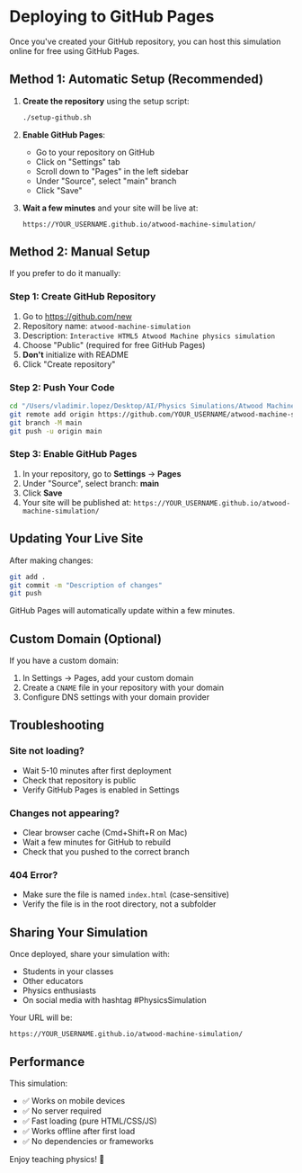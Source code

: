# Deploying to GitHub Pages

Once you've created your GitHub repository, you can host this simulation online for free using GitHub Pages.

## Method 1: Automatic Setup (Recommended)

1. **Create the repository** using the setup script:
   ```bash
   ./setup-github.sh
   ```

2. **Enable GitHub Pages**:
   - Go to your repository on GitHub
   - Click on "Settings" tab
   - Scroll down to "Pages" in the left sidebar
   - Under "Source", select "main" branch
   - Click "Save"

3. **Wait a few minutes** and your site will be live at:
   ```
   https://YOUR_USERNAME.github.io/atwood-machine-simulation/
   ```

## Method 2: Manual Setup

If you prefer to do it manually:

### Step 1: Create GitHub Repository

1. Go to https://github.com/new
2. Repository name: `atwood-machine-simulation`
3. Description: `Interactive HTML5 Atwood Machine physics simulation`
4. Choose "Public" (required for free GitHub Pages)
5. **Don't** initialize with README
6. Click "Create repository"

### Step 2: Push Your Code

```bash
cd "/Users/vladimir.lopez/Desktop/AI/Physics Simulations/Atwood Machine"
git remote add origin https://github.com/YOUR_USERNAME/atwood-machine-simulation.git
git branch -M main
git push -u origin main
```

### Step 3: Enable GitHub Pages

1. In your repository, go to **Settings** → **Pages**
2. Under "Source", select branch: **main**
3. Click **Save**
4. Your site will be published at: `https://YOUR_USERNAME.github.io/atwood-machine-simulation/`

## Updating Your Live Site

After making changes:

```bash
git add .
git commit -m "Description of changes"
git push
```

GitHub Pages will automatically update within a few minutes.

## Custom Domain (Optional)

If you have a custom domain:

1. In Settings → Pages, add your custom domain
2. Create a `CNAME` file in your repository with your domain
3. Configure DNS settings with your domain provider

## Troubleshooting

### Site not loading?
- Wait 5-10 minutes after first deployment
- Check that repository is public
- Verify GitHub Pages is enabled in Settings

### Changes not appearing?
- Clear browser cache (Cmd+Shift+R on Mac)
- Wait a few minutes for GitHub to rebuild
- Check that you pushed to the correct branch

### 404 Error?
- Make sure the file is named `index.html` (case-sensitive)
- Verify the file is in the root directory, not a subfolder

## Sharing Your Simulation

Once deployed, share your simulation with:
- Students in your classes
- Other educators
- Physics enthusiasts
- On social media with hashtag #PhysicsSimulation

Your URL will be:
```
https://YOUR_USERNAME.github.io/atwood-machine-simulation/
```

## Performance

This simulation:
- ✅ Works on mobile devices
- ✅ No server required
- ✅ Fast loading (pure HTML/CSS/JS)
- ✅ Works offline after first load
- ✅ No dependencies or frameworks

Enjoy teaching physics! 🚀
